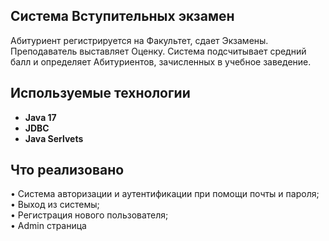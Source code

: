 ## Система Вступительных экзамен
Абитуриент регистрируется на Факультет, сдает Экзамены. Преподаватель выставляет Оценку. Система подсчитывает средний балл и определяет Абитуриентов, зачисленных в учебное заведение.

## Используемые технологии
+ **Java 17**
+ **JDBC**
+ **Java Serlvets**

## Что реализовано  
• Система авторизации и аутентификации при помощи почты и пароля;   
• Выход из системы;   
• Регистрация нового пользователя;   
• Admin страница  
